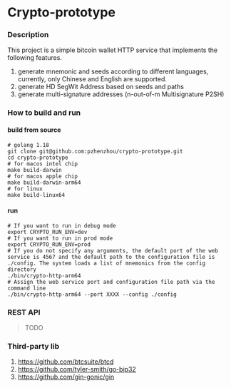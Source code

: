 # Crypto-prototype

### Description

This project is a simple bitcoin wallet HTTP service that implements the following features.

1. generate mnemonic and seeds according to different languages, currently, only Chinese and English are supported.
2. generate HD SegWit Address based on seeds and paths
3. generate multi-signature addresses (n-out-of-m Multisignature P2SH)

### How to build and run

#### build from source

```shell
# golang 1.18 
git clone git@github.com:pzhenzhou/crypto-prototype.git
cd crypto-prototype
# for macos intel chip
make build-darwin
# for macos apple chip
make build-darwin-arm64
# for linux
make build-linux64
```

#### run

```shell
# If you want to run in debug mode
export CRYPTO_RUN_ENV=dev
# If you want to run in prod mode
export CRYPTO_RUN_ENV=prod
# If you do not specify any arguments, the default port of the web service is 4567 and the default path to the configuration file is ./config. The system loads a list of mnemonics from the config directory
./bin/crypto-http-arm64 
# Assign the web service port and configuration file path via the command line
./bin/crypto-http-arm64 --port XXXX --config ./config 
```

### REST API

> TODO 

### Third-party lib

1. https://github.com/btcsuite/btcd
2. https://github.com/tyler-smith/go-bip32
3. https://github.com/gin-gonic/gin
